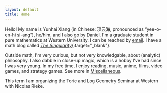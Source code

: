 ```yaml
---
layout: default
title: Home
---
```



Hello! My name is Yunhai Xiang (in Chinese: 项云海, pronounced as “yee-o-en-hi si-ang”), he/him, and I also go by Daniel. I'm a graduate student in pure mathematics at Western University. I can be reached by [email](mailto:yxiang72@uwo.ca). I have a math blog called [_The Singularity_](https://thesingularity.me){:target="_blank"}.

Outside math, I'm very curious, but not very knowledgable, about (analytic) philosophy. I also dabble in close-up magic, which is a hobby I've had since I was very young. In my free time, I enjoy reading, music, anime, films, video games, and strategy games. See more in [Miscellaneous](/miscellaneous).

This term I am organizing the Toric and Log Geometry Seminar at Western with Nicolas Rieke. 

<!--I do not usually browse or use social media except for academic or family-related reasons. I highly recommend this life style. It has been shown that this improves mental health and productivity. -->
<!--
I'm an advocate for Kiran Kedlaya's "no social media" lifestyle. I try to minimize my unnecessary uses of social media, browsing or content-creating (though I still use some messaging functions). I feel that this is very beneficial for my mental health, and I highly recommend that you try the same.-->